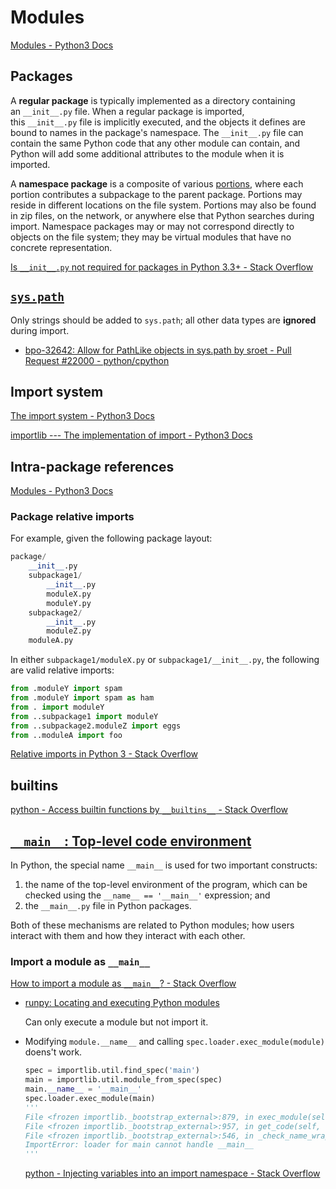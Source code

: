 # Modules
[Modules - Python3 Docs](https://docs.python.org/3/tutorial/modules.html)

## Packages
A **regular package** is typically implemented as a directory containing an `__init__.py` file. When a regular package is imported, this `__init__.py` file is implicitly executed, and the objects it defines are bound to names in the package's namespace. The `__init__.py` file can contain the same Python code that any other module can contain, and Python will add some additional attributes to the module when it is imported.

A **namespace package** is a composite of various [portions](https://docs.python.org/3/glossary.html#term-portion), where each portion contributes a subpackage to the parent package. Portions may reside in different locations on the file system. Portions may also be found in zip files, on the network, or anywhere else that Python searches during import. Namespace packages may or may not correspond directly to objects on the file system; they may be virtual modules that have no concrete representation.

[Is `__init__.py` not required for packages in Python 3.3+ - Stack Overflow](https://stackoverflow.com/questions/37139786/is-init-py-not-required-for-packages-in-python-3-3)

## [`sys.path`](https://docs.python.org/3/library/sys.html#sys.path)
Only strings should be added to `sys.path`; all other data types are **ignored** during import.
- [bpo-32642: Allow for PathLike objects in sys.path by sroet - Pull Request #22000 - python/cpython](https://github.com/python/cpython/pull/22000)

## Import system
[The import system - Python3 Docs](https://docs.python.org/3/reference/import.html)

[importlib --- The implementation of import - Python3 Docs](https://docs.python.org/3/library/importlib.html#module-importlib.util)

## Intra-package references
[Modules - Python3 Docs](https://docs.python.org/3/tutorial/modules.html#intra-package-references)

### Package relative imports
For example, given the following package layout:
```python
package/
    __init__.py
    subpackage1/
        __init__.py
        moduleX.py
        moduleY.py
    subpackage2/
        __init__.py
        moduleZ.py
    moduleA.py
```

In either `subpackage1/moduleX.py` or `subpackage1/__init__.py`, the following are valid relative imports:
```python
from .moduleY import spam
from .moduleY import spam as ham
from . import moduleY
from ..subpackage1 import moduleY
from ..subpackage2.moduleZ import eggs
from ..moduleA import foo
```

[Relative imports in Python 3 - Stack Overflow](https://stackoverflow.com/questions/16981921/relative-imports-in-python-3)

## builtins
[python - Access builtin functions by `__builtins__` - Stack Overflow](https://stackoverflow.com/questions/28050229/access-builtin-functions-by-builtins)

## [`__main__`: Top-level code environment](https://docs.python.org/3/library/__main__.html)
In Python, the special name `__main__` is used for two important constructs:

1. the name of the top-level environment of the program, which can be checked using the `__name__ == '__main__'` expression; and
2. the `__main__.py` file in Python packages.

Both of these mechanisms are related to Python modules; how users interact with them and how they interact with each other.

### Import a module as `__main__`
[How to import a module as `__main__`? - Stack Overflow](https://stackoverflow.com/questions/11160643/how-to-import-a-module-as-main)
- [runpy: Locating and executing Python modules](https://docs.python.org/3/library/runpy.html)

  Can only execute a module but not import it.

- Modifying `module.__name__` and calling `spec.loader.exec_module(module)` doens't work.

  ```python
  spec = importlib.util.find_spec('main')
  main = importlib.util.module_from_spec(spec)
  main.__name__ = '__main__'
  spec.loader.exec_module(main)
  '''
  File <frozen importlib._bootstrap_external>:879, in exec_module(self, module)
  File <frozen importlib._bootstrap_external>:957, in get_code(self, fullname)
  File <frozen importlib._bootstrap_external>:546, in _check_name_wrapper(self, name, *args, **kwargs)
  ImportError: loader for main cannot handle __main__
  '''
  ```

  [python - Injecting variables into an import namespace - Stack Overflow](https://stackoverflow.com/questions/38647348/injecting-variables-into-an-import-namespace)